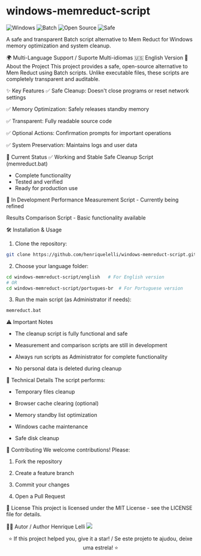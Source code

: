 # windows-memreduct-script

<img src="https://img.shields.io/badge/Windows-0078D6?style=for-the-badge&logo=windows&logoColor=white" alt="Windows"> <img src="https://img.shields.io/badge/Batch-4D4D4D?style=for-the-badge&logo=windows&logoColor=white" alt="Batch"> <img src="https://img.shields.io/badge/Open_Source-✓-green?style=for-the-badge" alt="Open Source"> <img src="https://img.shields.io/badge/Safe-✓-brightgreen?style=for-the-badge" alt="Safe">

A safe and transparent Batch script alternative to Mem Reduct for Windows memory optimization and system cleanup.

🌍 Multi-Language Support / Suporte Multi-idiomas
🇺🇸 English Version
📖 About the Project
This project provides a safe, open-source alternative to Mem Reduct using Batch scripts. Unlike executable files, these scripts are completely transparent and auditable.

✨ Key Features
✅ Safe Cleanup: Doesn't close programs or reset network settings

✅ Memory Optimization: Safely releases standby memory

✅ Transparent: Fully readable source code

✅ Optional Actions: Confirmation prompts for important operations

✅ System Preservation: Maintains logs and user data



🚀 Current Status
✅ Working and Stable
Safe Cleanup Script (memreduct.bat)

-   Complete functionality
-   Tested and verified
-   Ready for production use


🚧 In Development
Performance Measurement Script - Currently being refined

Results Comparison Script - Basic functionality available


🛠️ Installation & Usage

1. Clone the repository:
```bash
git clone https://github.com/henriquelelli/windows-memreduct-script.git
```

2. Choose your language folder:
```bash
cd windows-memreduct-script/english   # For English version
# OR
cd windows-memreduct-script/portugues-br  # For Portuguese version
```

3. Run the main script (as Administrator if needs):
```bash
memreduct.bat
```


⚠️ Important Notes
- The cleanup script is fully functional and safe

- Measurement and comparison scripts are still in development

- Always run scripts as Administrator for complete functionality

- No personal data is deleted during cleanup


🔧 Technical Details
The script performs:

- Temporary files cleanup

- Browser cache clearing (optional)

- Memory standby list optimization

- Windows cache maintenance

- Safe disk cleanup


🤝 Contributing
We welcome contributions! Please:

1. Fork the repository

2. Create a feature branch

3. Commit your changes

4. Open a Pull Request


📄 License
This project is licensed under the MIT License - see the LICENSE file for details.

👨‍💻 Autor / Author
Henrique Lelli
<img src="https://img.shields.io/badge/GitHub-181717?style=for-the-badge&logo=github&logoColor=white">
<div align="center">
⭐ If this project helped you, give it a star! / Se este projeto te ajudou, deixe uma estrela! ⭐

</div>